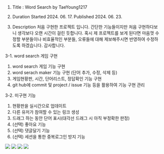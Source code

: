 1. Title : Word Search by TaeYoung1217

2. Duration
Started 2024. 06. 17.
Published 2024. 06. 23. 

3. Description
처음 구현한 프로젝트 입니다. 간단한 기능들이지만 처음 구현하다보니 생각보다 오랜 시간이 걸린 듯합니다.
혹시 제 프로젝트를 보게 된다면 마음껏 수정할 부분들이나 비효율적인 부분들, 오류들에 대해 제보해주시면 반영하여 수정하도록 하겠습니다.
감사합니다.

3-1. word search 게임 구현

1) word search 게임 기능 구현
2) word serach maker 기능 구현 (단어 추가, 수정, 삭제 등)
3) 게임현황판, 시간, 단어리스트, 정답확인 기능 구현
4) git hub에 commit 및 project / issue 기능 등을 활용하여 기능 구현 관리


3-2. 미구현 기능 
1) 현황판을 실시간으로 업데이트
2) 다른 유저가 참여할 수 있는 링크 생성
3) 드래그 하는 동안 단어 표시(대각선 드래그 시 아직 부정확한 판정)
4) (선택) 좋아요 기능
5) (선택) 댓글달기 기능
6) (선택) 세션을 통한 중복로그인 방지 기능

<div>
<img src="https://img.shields.io/badge/html5-E34F26?style=for-the-badge&logo=html5&logoColor=white">
<img src="https://img.shields.io/badge/css-1572B6?style=for-the-badge&logo=css3&logoColor=white"> 
  <img src="https://img.shields.io/badge/javascript-F7DF1E?style=for-the-badge&logo=javascript&logoColor=black"> 
<img src="https://img.shields.io/badge/python-3776AB?style=for-the-badge&logo=python&logoColor=white"> </div>
